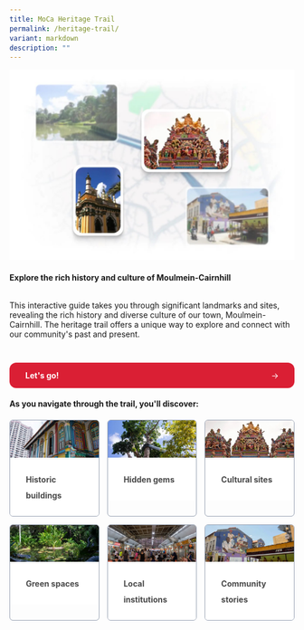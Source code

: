 ```yaml
---
title: MoCa Heritage Trail
permalink: /heritage-trail/
variant: markdown
description: ""
---
```

<div class="content-container">
  <div class="hero">
    <div class="isomer-image-wrapper">
      <img width="100%" alt="Moulmein-Cairnhill Heritage Trail" src="/images/Header_Image.jpg">
    </div>
    <h4>
      <strong>Explore the rich history and culture of Moulmein-Cairnhill</strong>
    </h4>
    <p>
      This interactive guide takes you through significant landmarks and sites,
      revealing the rich history and diverse culture of our town,
      Moulmein-Cairnhill. The heritage trail offers a unique way to explore and
      connect with our community's past and present.
    </p>
    <a class="cta-button" href="heritage-trail/featured-sites">
      <strong>Let's go!</strong>
      <span class="arrow">→</span>
    </a>
  </div>
  <p class="section-title">
    <strong>As you navigate through the trail, you'll discover:</strong>
  </p>
  <div class="card-grid">
    <a class="card" href="/heritage-sites/tan-chin-tuan-mansion">
      <img class="card-image" alt="Historic Buildings" src="/images/Historic_Buildings.jpg">
      <div class="card-bottom">
        <p><strong>Historic buildings</strong></p>
      </div>
    </a>
    <a class="card" href="/heritage-sites/flood-level-gauge">
      <img class="card-image" alt="Hidden Gems" src="/images/Hidden_Gems.jpg">
      <div class="card-bottom">
        <p><strong>Hidden gems</strong></p>
      </div>
    </a>
    <a class="card" href="/heritage-sites/masjid-abdul-gaffoor">
      <img class="card-image" alt="Cultural Sites" src="/images/Cultural_Sites.jpg">
      <div class="card-bottom">
        <p class="small"><strong>Cultural sites</strong></p>
      </div>
    </a>
    <a class="card" href="/heritage-sites/singapore-botanic-gardens">
      <img class="card-image" alt="Green Spaces" src="/images/Green_Spaces.jpg">
      <div class="card-bottom">
        <p><strong>Green spaces</strong></p>
      </div>
    </a>
    <a class="card" href="/heritage-sites/kk-womens-and-childrens-hospital">
      <img class="card-image" alt="Local Institutions" src="/images/Local_Institutions.jpg">
      <div class="card-bottom">
        <p>
          <span class="small"><strong>Local institutions</strong></span>
        </p>
      </div>
    </a>
    <a class="card" href="/heritage-sites/farrer-park-rc-fields-old-race-course">
      <img class="card-image" alt="Community Stories" src="/images/Community_Stories.jpg">
      <div class="card-bottom">
        <p><strong>Community stories</strong></p>
      </div>
    </a>
  </div>
</div>

<style>
  /* Base styles */
  .content-container {
    display: flex;
    flex-direction: column;
  }

  .hero {
    display: flex;
    flex-direction: column;
  }

  /* Button styles */
  .cta-button {
    display: flex;
    justify-content: space-between;
    padding: 14px 28px;
    background-color: #da1f34;
    color: #fff !important;
    border-radius: 12px;
    text-decoration: none !important;
    transition: opacity 0.2s;
    cursor: pointer;
    margin-top: 28px;
  }

  .cta-button > strong {
    color: #fff !important;
  }

  .cta-button:hover {
    opacity: 0.8;
  }

  /* Card grid layout - updated */
  .card-grid {
    display: grid;
    grid-template-columns: repeat(auto-fit, minmax(140px, 1fr));
    gap: 14px;
  }

  .card {
    color: #484848;
    text-decoration: none !important;
    border: 1px solid #98a2b3;
    border-radius: 6px;
    overflow: hidden;
    transition: opacity 0.2s;
    margin: 0 !important;
  }

  .card:hover {
    opacity: 0.8;
  }

  .card-image {
    width: 100%;
    aspect-ratio: 2.39;
    object-fit: cover;
  }

  .card-bottom {
    background-color: #fff;
    padding: 8px 28px;
    line-height: 20px;
  }

  .section-title,
  .card-bottom > p {
    line-height: 28px !important;
  }
</style>